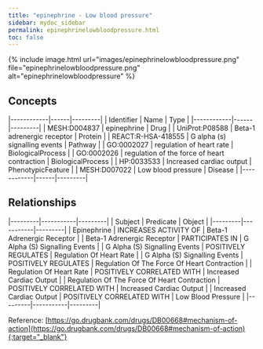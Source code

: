 ```yaml
---
title: "epinephrine - Low blood pressure"
sidebar: mydoc_sidebar
permalink: epinephrinelowbloodpressure.html
toc: false 
---
```


{% include image.html url="images/epinephrinelowbloodpressure.png" file="epinephrinelowbloodpressure.png" alt="epinephrinelowbloodpressure" %}

## Concepts

|------------|------|---------|
| Identifier | Name | Type    |
|------------|------|---------|
| MESH:D004837 | epinephrine | Drug |
| UniProt:P08588 | Beta-1 adrenergic receptor | Protein |
| REACT:R-HSA-418555﻿ | G alpha (s) signalling events | Pathway |
| GO:0002027 | regulation of heart rate | BiologicalProcess |
| GO:0002026 | regulation of the force of heart contraction | BiologicalProcess |
| HP:0033533 | Increased cardiac output | PhenotypicFeature |
| MESH:D007022 | Low blood pressure | Disease |
|------------|------|---------|

## Relationships

|---------|-----------|---------|
| Subject | Predicate | Object  |
|---------|-----------|---------|
| Epinephrine | INCREASES ACTIVITY OF | Beta-1 Adrenergic Receptor |
| Beta-1 Adrenergic Receptor | PARTICIPATES IN | G Alpha (S) Signalling Events |
| G Alpha (S) Signalling Events | POSITIVELY REGULATES | Regulation Of Heart Rate |
| G Alpha (S) Signalling Events | POSITIVELY REGULATES | Regulation Of The Force Of Heart Contraction |
| Regulation Of Heart Rate | POSITIVELY CORRELATED WITH | Increased Cardiac Output |
| Regulation Of The Force Of Heart Contraction | POSITIVELY CORRELATED WITH | Increased Cardiac Output |
| Increased Cardiac Output | POSITIVELY CORRELATED WITH | Low Blood Pressure |
|---------|-----------|---------|

Reference: [https://go.drugbank.com/drugs/DB00668#mechanism-of-action](https://go.drugbank.com/drugs/DB00668#mechanism-of-action){:target="_blank"}